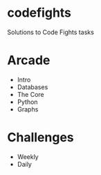 # codefights
Solutions to Code Fights tasks

# Arcade
* Intro
* Databases
* The Core
* Python
* Graphs

# Challenges
* Weekly
* Daily
